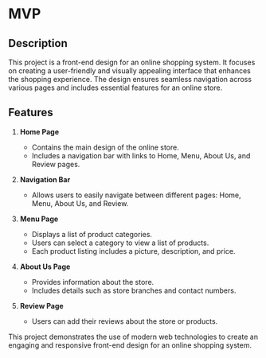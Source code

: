 # MVP

## Description
This project is a front-end design for an online shopping system. It focuses on creating a user-friendly and visually appealing interface that enhances the shopping experience. The design ensures seamless navigation across various pages and includes essential features for an online store.

## Features

1. **Home Page**
    - Contains the main design of the online store.
    - Includes a navigation bar with links to Home, Menu, About Us, and Review pages.

2. **Navigation Bar**
    - Allows users to easily navigate between different pages: Home, Menu, About Us, and Review.

3. **Menu Page**
    - Displays a list of product categories.
    - Users can select a category to view a list of products.
    - Each product listing includes a picture, description, and price.

4. **About Us Page**
    - Provides information about the store.
    - Includes details such as store branches and contact numbers.

5. **Review Page**
    - Users can add their reviews about the store or products.

This project demonstrates the use of modern web technologies to create an engaging and responsive front-end design for an online shopping system.
